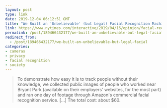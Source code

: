 ```yaml
---
layout: post
type: link
date: 2019-12-04 06:12:51 GMT
title: "We Built an 'Unbelievable' (but Legal) Facial Recognition Machine"
link: https://www.nytimes.com/interactive/2019/04/16/opinion/facial-recognition-new-york-city.html
permalink: /post/189466432177/we-built-an-unbelievable-but-legal-facial
redirect_from: 
  - /post/189466432177/we-built-an-unbelievable-but-legal-facial
categories:
- cameras
- privacy
- facial recognition
- society
---
```

<blockquote>To demonstrate how easy it is to track people without their knowledge, we collected public images of people who worked near Bryant Park (available on their employers' websites, for the most part) and ran one day of footage through Amazon's commercial facial recognition service. [...] The total cost: about $60.</blockquote>